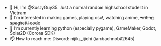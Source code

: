 - 👋 Hi, I’m @SussyGuy35. Just a normal random highschool student in Vietnam
- 👀 I’m interested in making games, playing osu!, watching anime, ~~writing spaghetti code~~
- 🌱 I’m currently learning python (especially pygame), GameMaker, Godot, Solar2D (Corona SDK)
- 📫 How to reach me: Discord: nijika_ijichi (iambachnob#2645)

<!---
SussyGuy35/SussyGuy35 is a ✨ special ✨ repository because its `README.md` (this file) appears on your GitHub profile.
You can click the Preview link to take a look at your changes.
--->
